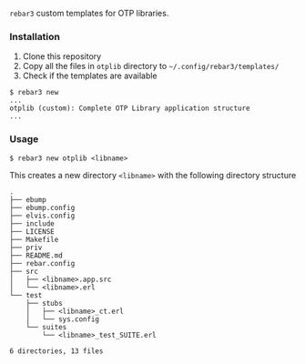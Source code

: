 `rebar3` custom templates for OTP libraries.

### Installation
1. Clone this repository
2. Copy all the files in `otplib` directory to `~/.config/rebar3/templates/`
3. Check if the templates are available
```
$ rebar3 new
...
otplib (custom): Complete OTP Library application structure
...
```

### Usage
```
$ rebar3 new otplib <libname>
```

This creates a new directory `<libname>` with the following directory structure
```
.
├── ebump
├── ebump.config
├── elvis.config
├── include
├── LICENSE
├── Makefile
├── priv
├── README.md
├── rebar.config
├── src
│   ├── <libname>.app.src
│   └── <libname>.erl
└── test
    ├── stubs
    │   ├── <libname>_ct.erl
    │   └── sys.config
    └── suites
        └── <libname>_test_SUITE.erl

6 directories, 13 files
```
